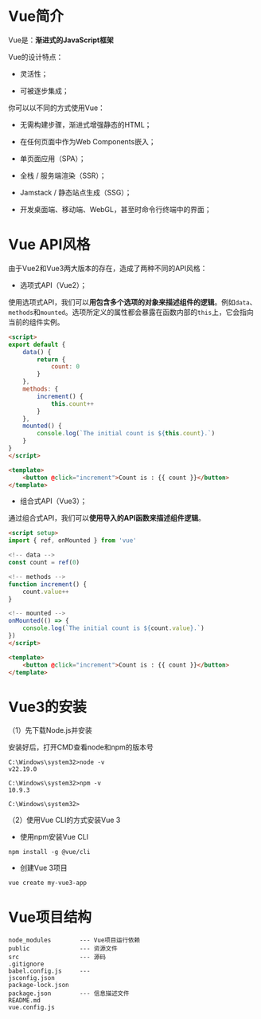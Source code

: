 # Vue简介

Vue是：**渐进式的JavaScript框架**

Vue的设计特点：
- 灵活性；

- 可被逐步集成；

你可以以不同的方式使用Vue：

- 无需构建步骤，渐进式增强静态的HTML；

- 在任何页面中作为Web Components嵌入；

- 单页面应用（SPA）；

- 全栈 / 服务端渲染（SSR）；

- Jamstack / 静态站点生成（SSG）；

- 开发桌面端、移动端、WebGL，甚至时命令行终端中的界面；

# Vue API风格

由于Vue2和Vue3两大版本的存在，造成了两种不同的API风格：

- 选项式API（Vue2）；

使用选项式API，我们可以**用包含多个选项的对象来描述组件的逻辑**。例如`data`、`methods`和`mounted`。选项所定义的属性都会暴露在函数内部的`this`上，它会指向当前的组件实例。


```html
<script>
export default {
    data() {
        return {
            count: 0
        }
    },
    methods: {
        increment() {
            this.count++
        }
    },
    mounted() {
        console.log(`The initial count is ${this.count}.`)
    }
}
</script>

<template>
    <button @click="increment">Count is : {{ count }}</button>
</template>
```

- 组合式API（Vue3）；

通过组合式API，我们可以**使用导入的API函数来描述组件逻辑**。

```html
<script setup>
import { ref, onMounted } from 'vue'

<!-- data -->
const count = ref(0)

<!-- methods -->
function increment() {
    count.value++
}

<!-- mounted -->
onMounted(() => {
    console.log(`The initial count is ${count.value}.`)
})
</script>

<template>
    <button @click="increment">Count is : {{ count }}</button>
</template>
```

# Vue3的安装

（1）先下载Node.js并安装

安装好后，打开CMD查看node和npm的版本号

```
C:\Windows\system32>node -v
v22.19.0

C:\Windows\system32>npm -v
10.9.3

C:\Windows\system32>
```

（2）使用Vue CLI的方式安装Vue 3

- 使用npm安装Vue CLI

```
npm install -g @vue/cli
```

- 创建Vue 3项目

```
vue create my-vue3-app
```

# Vue项目结构

```
node_modules        --- Vue项目运行依赖
public              --- 资源文件
src                 --- 源码
.gitignore
babel.config.js     --- 
jsconfig.json
package-lock.json
package.json        --- 信息描述文件
README.md
vue.config.js
```